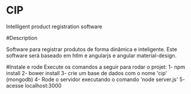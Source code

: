 # CIP
Intelligent product registration software

#Description

Software para registrar produtos de forma dinâmica e inteligente.
Este software será baseado em htlm e angularjs e angular material-design.

#Instale e rode
Execute os comandos a seguir para rodar o projet:
 1- npm install
 2- bower install
 3- crie um base de dados com o nome 'cip' (mongodb)
 4- Rode o servidor executando o comando 'node server.js'
 5- acesse localhost:3000

